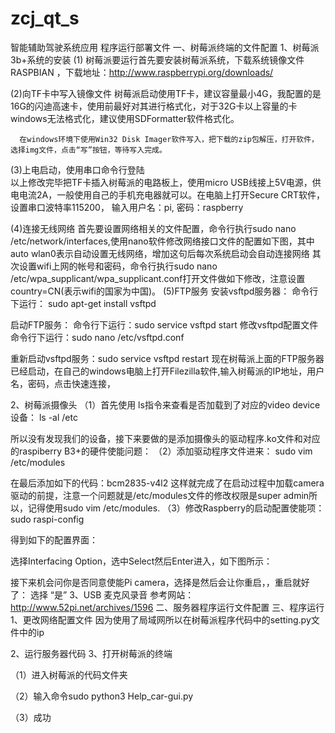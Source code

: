 # zcj_qt_s
智能辅助驾驶系统应用
程序运行部署文件
一、树莓派终端的文件配置
1、树莓派3b+系统的安装
  (1) 树莓派要运行首先要安装树莓派系统，下载系统镜像文件RASPBIAN ，下载地址：http://www.raspberrypi.org/downloads/

 
(2)向TF卡中写入镜像文件
     树莓派启动使用TF卡，建议容量最小4G，我配置的是16G的闪迪高速卡，使用前最好对其进行格式化，对于32G卡以上容量的卡windows无法格式化，建议使用SDFormatter软件格式化。
 
      在windows环境下使用Win32 Disk Imager软件写入，把下载的zip包解压，打开软件，选择img文件，点击“写”按钮，等待写入完成。
 
  (3)上电启动，使用串口命令行登陆    
     以上修改完毕把TF卡插入树莓派的电路板上，使用micro USB线接上5V电源，供电电流2A，一般使用自己的手机充电器就可以。在电脑上打开Secure CRT软件，设置串口波特率115200， 输入用户名：pi,   密码：raspberry
 
(4)连接无线网络
    首先要设置网络相关的文件配置，命令行执行sudo nano /etc/network/interfaces,使用nano软件修改网络接口文件的配置如下图，其中auto wlan0表示自动设置无线网络，增加这句后每次系统启动会自动连接网络
 	其次设置wifi上网的帐号和密码，命令行执行sudo nano /etc/wpa_supplicant/wpa_supplicant.conf打开文件做如下修改，注意设置country=CN(表示wifi的国家为中国)。
(5)FTP服务
安装vsftpd服务器：
命令行下运行： sudo apt-get install vsftpd
 
 启动FTP服务：
命令行下运行：sudo service vsftpd start
 修改vsftpd配置文件
命令行下运行：sudo nano /etc/vsftpd.conf
 
  重新启动vsftpd服务：sudo service vsftpd restart
现在树莓派上面的FTP服务器已经启动，在自己的windows电脑上打开Filezilla软件,输入树莓派的IP地址，用户名，密码，点击快速连接，     
 
2、树莓派摄像头
（1）首先使用 ls指令来查看是否加载到了对应的video device设备：
ls -al /etc
 
所以没有发现我们的设备，接下来要做的是添加摄像头的驱动程序.ko文件和对应的raspiberry B3+的硬件使能问题：
（2）添加驱动程序文件进来：
sudo vim /etc/modules
 
在最后添加如下的代码：bcm2835-v4l2
这样就完成了在启动过程中加载camera驱动的前提，注意一个问题就是/etc/modules文件的修改权限是super admin所以，记得使用sudo vim /etc/modules.
（3）修改Raspberry的启动配置使能项：
sudo raspi-config
 
得到如下的配置界面：
 
选择Interfacing Option，选中Select然后Enter进入，如下图所示：
 
接下来机会问你是否同意使能Pi camera，选择是然后会让你重启，，重启就好了：
   选择 “是”
3、USB 麦克风录音
参考网站：http://www.52pi.net/archives/1596
二、服务器程序运行文件配置
三、程序运行
1、更改网络配置文件
因为使用了局域网所以在树莓派程序代码中的setting.py文件中的ip
 
2、运行服务器代码
3、打开树莓派的终端
 
（1）进入树莓派的代码文件夹
 
（2）输入命令sudo python3 Help_car-gui.py
 
（3）成功
 



